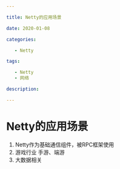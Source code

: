 ```yaml
---

title: Netty的应用场景

date: 2020-01-08 

categories: 

   - Netty

tags: 

   - Netty 
   - 网络 

description: ​

---
```



# Netty的应用场景


1. Netty作为基础通信组件，被RPC框架使用
2. 游戏行业   手游、端游
3. 大数据相关

